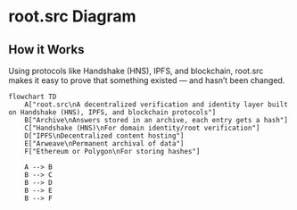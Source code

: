 # root.src Diagram

## How it Works

Using protocols like Handshake (HNS), IPFS, and blockchain, root.src makes it easy to prove that something existed — and hasn’t been changed.

```mermaid
flowchart TD
    A["root.src\nA decentralized verification and identity layer built on Handshake (HNS), IPFS, and blockchain protocols"]
    B["Archive\nAnswers stored in an archive, each entry gets a hash"]
    C["Handshake (HNS)\nFor domain identity/root verification"]
    D["IPFS\nDecentralized content hosting"]
    E["Arweave\nPermanent archival of data"]
    F["Ethereum or Polygon\nFor storing hashes"]

    A --> B
    B --> C
    B --> D
    B --> E
    B --> F
